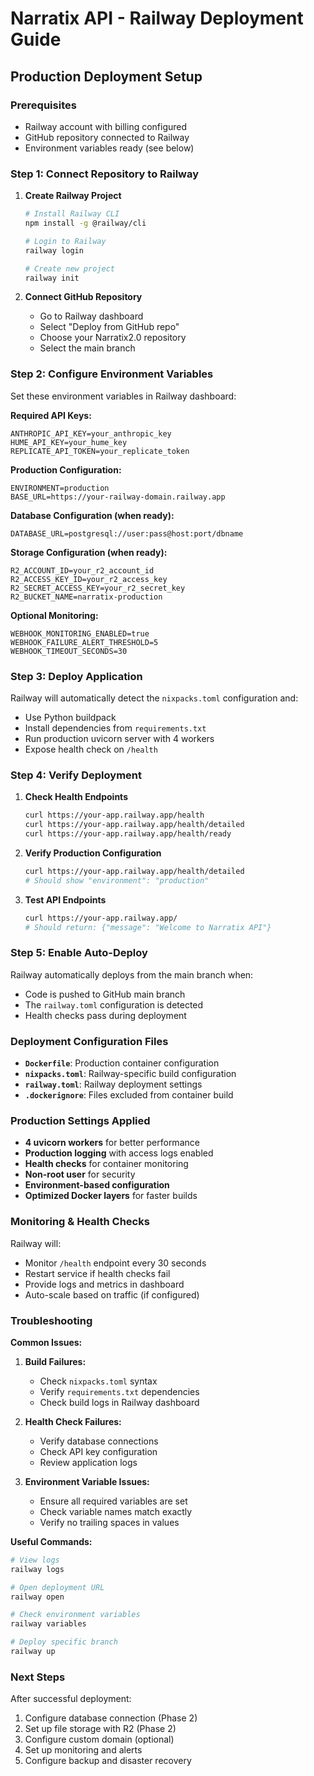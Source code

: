 # Narratix API - Railway Deployment Guide

## Production Deployment Setup

### Prerequisites
- Railway account with billing configured
- GitHub repository connected to Railway
- Environment variables ready (see below)

### Step 1: Connect Repository to Railway

1. **Create Railway Project**
   ```bash
   # Install Railway CLI
   npm install -g @railway/cli
   
   # Login to Railway
   railway login
   
   # Create new project
   railway init
   ```

2. **Connect GitHub Repository**
   - Go to Railway dashboard
   - Select "Deploy from GitHub repo"
   - Choose your Narratix2.0 repository
   - Select the main branch

### Step 2: Configure Environment Variables

Set these environment variables in Railway dashboard:

**Required API Keys:**
```
ANTHROPIC_API_KEY=your_anthropic_key
HUME_API_KEY=your_hume_key  
REPLICATE_API_TOKEN=your_replicate_token
```

**Production Configuration:**
```
ENVIRONMENT=production
BASE_URL=https://your-railway-domain.railway.app
```

**Database Configuration (when ready):**
```
DATABASE_URL=postgresql://user:pass@host:port/dbname
```

**Storage Configuration (when ready):**
```
R2_ACCOUNT_ID=your_r2_account_id
R2_ACCESS_KEY_ID=your_r2_access_key
R2_SECRET_ACCESS_KEY=your_r2_secret_key
R2_BUCKET_NAME=narratix-production
```

**Optional Monitoring:**
```
WEBHOOK_MONITORING_ENABLED=true
WEBHOOK_FAILURE_ALERT_THRESHOLD=5
WEBHOOK_TIMEOUT_SECONDS=30
```

### Step 3: Deploy Application

Railway will automatically detect the `nixpacks.toml` configuration and:
- Use Python buildpack
- Install dependencies from `requirements.txt`
- Run production uvicorn server with 4 workers
- Expose health check on `/health`

### Step 4: Verify Deployment

1. **Check Health Endpoints**
   ```bash
   curl https://your-app.railway.app/health
   curl https://your-app.railway.app/health/detailed
   curl https://your-app.railway.app/health/ready
   ```

2. **Verify Production Configuration**
   ```bash
   curl https://your-app.railway.app/health/detailed
   # Should show "environment": "production"
   ```

3. **Test API Endpoints**
   ```bash
   curl https://your-app.railway.app/
   # Should return: {"message": "Welcome to Narratix API"}
   ```

### Step 5: Enable Auto-Deploy

Railway automatically deploys from the main branch when:
- Code is pushed to GitHub main branch
- The `railway.toml` configuration is detected
- Health checks pass during deployment

### Deployment Configuration Files

- **`Dockerfile`**: Production container configuration
- **`nixpacks.toml`**: Railway-specific build configuration  
- **`railway.toml`**: Railway deployment settings
- **`.dockerignore`**: Files excluded from container build

### Production Settings Applied

- **4 uvicorn workers** for better performance
- **Production logging** with access logs enabled
- **Health checks** for container monitoring
- **Non-root user** for security
- **Environment-based configuration** 
- **Optimized Docker layers** for faster builds

### Monitoring & Health Checks

Railway will:
- Monitor `/health` endpoint every 30 seconds
- Restart service if health checks fail
- Provide logs and metrics in dashboard
- Auto-scale based on traffic (if configured)

### Troubleshooting

**Common Issues:**

1. **Build Failures:**
   - Check `nixpacks.toml` syntax
   - Verify `requirements.txt` dependencies
   - Check build logs in Railway dashboard

2. **Health Check Failures:**
   - Verify database connections
   - Check API key configuration
   - Review application logs

3. **Environment Variable Issues:**
   - Ensure all required variables are set
   - Check variable names match exactly
   - Verify no trailing spaces in values

**Useful Commands:**
```bash
# View logs
railway logs

# Open deployment URL
railway open

# Check environment variables
railway variables

# Deploy specific branch
railway up
```

### Next Steps

After successful deployment:
1. Configure database connection (Phase 2)
2. Set up file storage with R2 (Phase 2)  
3. Configure custom domain (optional)
4. Set up monitoring and alerts
5. Configure backup and disaster recovery 
